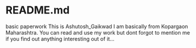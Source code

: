 # README.md
basic paperwork
This is Ashutosh_Gaikwad I am basically from Kopargaon Maharashtra. You can read and use my work but dont forgot to mention me if you find out anything interesting out of it...
